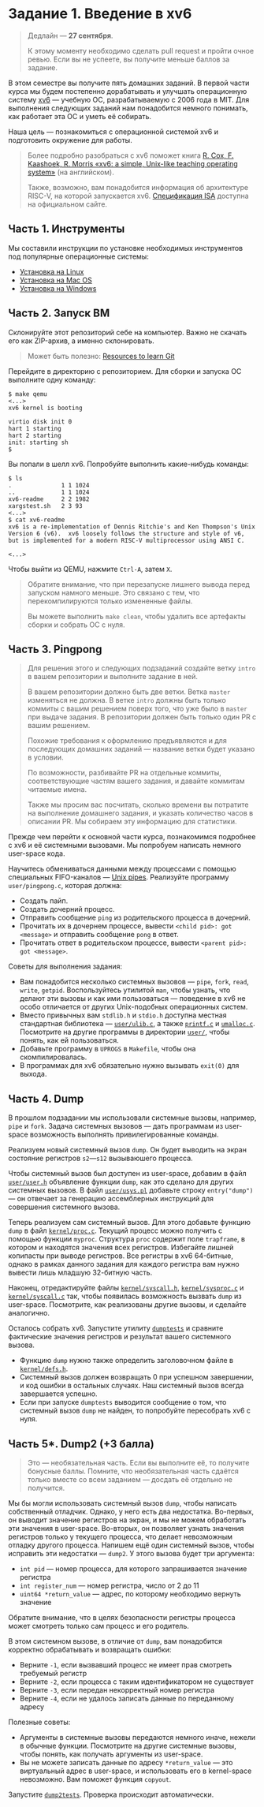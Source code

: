 # Задание 1. Введение в xv6

> Дедлайн — **27 сентября**.
> 
> К этому моменту необходимо сделать pull request и пройти очное ревью. Если вы не успеете, вы получите меньше баллов за задание.

В этом семестре вы получите пять домашних заданий. В первой части курса мы будем постепенно дорабатывать и улучшать операционную систему [xv6](https://github.com/mit-pdos/xv6-riscv) — учебную ОС, разрабатываемую с 2006 года в MIT. Для выполнения следующих заданий нам понадобится немного понимать, как работает эта ОС и уметь её собирать.

Наша цель — познакомиться с операционной системой xv6 и подготовить окружение для работы.

> Более подробно разобраться с xv6 поможет книга [R. Cox, F. Kaashoek, R. Morris «xv6: a simple, Unix-like teaching operating system»](https://pdos.csail.mit.edu/6.828/2021/xv6/book-riscv-rev2.pdf) (на английском).
>
> Также, возможно, вам понадобится информация об архитектуре RISC-V, на которой запускается xv6. [Спецификация ISA](https://riscv.org/technical/specifications/) доступна на официальном сайте.

## Часть 1. Инструменты

Мы составили инструкции по установке необходимых инструментов под популярные операционные системы:

* [Установка на Linux](tools-linux.md)
* [Установка на Mac OS](tools-macos.md)
* [Установка на Windows](tools-windows.md)

## Часть 2. Запуск ВМ

Склонируйте этот репозиторий себе на компьютер. Важно не скачать его как ZIP-архив, а именно склонировать.

> Может быть полезно: [Resources to learn Git](https://try.github.io/)

Перейдите в директорию с репозиторием. Для сборки и запуска ОС выполните одну команду:

```
$ make qemu
<...>
xv6 kernel is booting

virtio disk init 0
hart 1 starting
hart 2 starting
init: starting sh
$
```

Вы попали в шелл xv6. Попробуйте выполнить какие-нибудь команды:

```
$ ls
.              1 1 1024
..             1 1 1024
xv6-readme     2 2 1982
xargstest.sh   2 3 93
<...>
$ cat xv6-readme
xv6 is a re-implementation of Dennis Ritchie's and Ken Thompson's Unix
Version 6 (v6).  xv6 loosely follows the structure and style of v6,
but is implemented for a modern RISC-V multiprocessor using ANSI C.

<...>
```

Чтобы выйти из QEMU, нажмите `Ctrl-A`, затем `X`.

> Обратите внимание, что при перезапуске лишнего вывода перед запуском намного меньше. Это связано с тем, что перекомпилируются только измененные файлы.
>
> Вы можете выполнить `make clean`, чтобы удалить все артефакты сборки и собрать ОС с нуля.

## Часть 3. Pingpong

> Для решения этого и следующих подзаданий создайте ветку `intro` в вашем репозитории и выполните задание в ней.
> 
> В вашем репозитории должно быть две ветки. Ветка `master` изменяться не должна. В ветке `intro` должны быть только коммиты с вашим решением поверх того, что уже было в `master` при выдаче задания. В репозитории должен быть только один PR с вашим решением.
>
> Похожие требования к оформлению предъявляются и для последующих домашних заданий — название ветки будет указано в условии.
>
> По возможности, разбивайте PR на отдельные коммиты, соответствующие частям вашего задания, и давайте коммитам читаемые имена.
>
> Также мы просим вас посчитать, сколько времени вы потратите на выполнение домашнего задания, и указать количество часов в описании PR. Мы собираем эту информацию для статистики.

Прежде чем перейти к основной части курса, познакомимся подробнее с xv6 и её системными вызовами. Мы попробуем написать немного user-space кода.

Научитесь обмениваться данными между процессами с помощью специальных FIFO-каналов — [Unix pipes](https://en.wikipedia.org/wiki/Pipeline_(Unix)). Реализуйте программу `user/pingpong.c`, которая должна:

* Создать пайп.
* Создать дочерний процесс.
* Отправить сообщение `ping` из родительского процесса в дочерний.
* Прочитать их в дочернем процессе, вывести `<child pid>: got <message>` и отправить сообщение `pong` в ответ.
* Прочитать ответ в родительском процессе, вывести `<parent pid>: got <message>`.

Советы для выполнения задания:

* Вам понадобится несколько системных вызовов — `pipe`, `fork`, `read`, `write`, `getpid`. Воспользуйтесь утилитой `man`, чтобы узнать, что делают эти вызовы и как ими пользоваться — поведение в xv6 не особо отличается от других Unix-подобных операционных систем.
* Вместо привычных вам `stdlib.h` и `stdio.h` доступна местная стандартная библиотека — [`user/ulib.c`](user/ulib.c), а также [`printf.c`](user/printf.c) и [`umalloc.c`](user/umalloc.c). Посмотрите на другие программы в директории [`user/`](user/), чтобы понять, как ей пользоваться.
* Добавьте программу в `UPROGS` в `Makefile`, чтобы она скомпилировалась.
* В программах для xv6 обязательно нужно вызывать `exit(0)` для выхода.

## Часть 4. Dump

В прошлом подзадании мы использовали системные вызовы, например, `pipe` и `fork`. Задача системных вызовов — дать программам из user-space возможность выполнять привилегированные команды.

Реализуем новый системный вызов `dump`. Он будет выводить на экран состояние регистров `s2`—`s12` вызываюшего процесса.

Чтобы системный вызов был доступен из user-space, добавим в файл [`user/user.h`](user/user.h) объявление функции `dump`, как это сделано для других системных вызовов. В файл [`user/usys.pl`](user/usys.pl) добавьте строку `entry("dump")` — он отвечает за генерацию ассемблерных инструкций для совершения системного вызова.

Теперь реализуем сам системный вызов. Для этого добавьте функцию `dump` в файл [`kernel/proc.c`](kernel/proc.c). Текущий процесс можно получить с помощью функции `myproc`. Структура `proc` содержит поле `trapframe`, в котором и находятся значения всех регистров. Избегайте лишней копипасты при выводе регистров. Все регистры в xv6 64-битные, однако в рамках данного задания для каждого регистра вам нужно вывести лишь младшую 32-битную часть.

Наконец, отредактируйте файлы [`kernel/syscall.h`](kernel/syscall.h), [`kernel/sysproc.c`](kernel/sysproc.c) и [`kernel/syscall.c`](kernel/syscall.c) так, чтобы появилась возможность вызвать `dump` из user-space. Посмотрите, как реализованы другие вызовы, и сделайте аналогично.

Осталось собрать xv6. Запустите утилиту [`dumptests`](user/dumptests.c) и сравните фактические значения регистров и результат вашего системного вызова.

* Функцию `dump` нужно также определить заголовочном файле в [`kernel/defs.h`](kernel/defs.h).
* Системный вызов должен возвращать 0 при успешном завершении, и код ошибки в остальных случаях. Наш системный вызов всегда завершается успешно.
* Если при запуске `dumptests` выводится сообщение о том, что системный вызов `dump` не найден, то попробуйте пересобрать xv6 с нуля.

## Часть 5*. Dump2 (+3 балла)

> Это — необязательная часть. Если вы выполните её, то получите бонусные баллы. Помните, что необязательная часть сдаётся только вместе со всем заданием — досдать её отдельно не получится.

Мы бы могли использовать системный вызов `dump`, чтобы написать собственный отладчик. Однако, у него есть два недостатка. Во-первых, он выводит значение регистров на экран, и мы не можем обработать эти значения в user-space. Во-вторых, он позволяет узнать значения регистров только у текущего процесса, что делает невозможным отладку другого процесса. Напишем ещё один системный вызов, чтобы исправить эти недостатки — `dump2`. У этого вызова будет три аргумента:

* `int pid` — номер процесса, для которого запрашивается значение регистра
* `int register_num` — номер регистра, число от 2 до 11
* `uint64 *return_value` — адрес, по которому необходимо вернуть значение

Обратите внимание, что в целях безопасности регистры процесса может смотреть только сам процесс и его родитель.

В этом системном вызове, в отличие от `dump`, вам понадобится корректно обрабатывать и возвращать ошибки:

* Верните `-1`, если вызвавший процесс не имеет прав смотреть требуемый регистр
* Верните `-2`, если процесса с таким идентификатором не существует
* Верните `-3`, если передан некорректный номер регистра
* Верните `-4`, если не удалось записать данные по переданному адресу

Полезные советы:

* Аргументы в системные вызовы передаются немного иначе, нежели в обычные функции. Посмотрите на другие системные вызовы, чтобы понять, как получать аргументы из user-space.
* Вы не можете записать данные по адресу `*return_value` — это виртуальный адрес в user-space, и использовать его в kernel-space невозможно. Вам поможет функция `copyout`.

Запустите [`dump2tests`](user/dump2tests.c). Проверка происходит автоматически.
